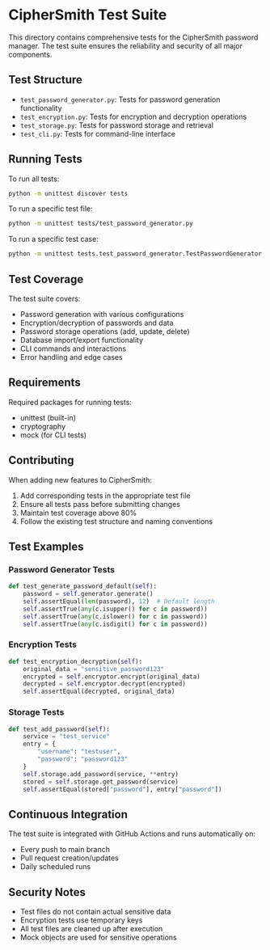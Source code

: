 # CipherSmith Test Suite

This directory contains comprehensive tests for the CipherSmith password manager. The test suite ensures the reliability and security of all major components.

## Test Structure

- `test_password_generator.py`: Tests for password generation functionality
- `test_encryption.py`: Tests for encryption and decryption operations
- `test_storage.py`: Tests for password storage and retrieval
- `test_cli.py`: Tests for command-line interface

## Running Tests

To run all tests:
```bash
python -m unittest discover tests
```

To run a specific test file:
```bash
python -m unittest tests/test_password_generator.py
```

To run a specific test case:
```bash
python -m unittest tests.test_password_generator.TestPasswordGenerator
```

## Test Coverage

The test suite covers:
- Password generation with various configurations
- Encryption/decryption of passwords and data
- Password storage operations (add, update, delete)
- Database import/export functionality
- CLI commands and interactions
- Error handling and edge cases

## Requirements

Required packages for running tests:
- unittest (built-in)
- cryptography
- mock (for CLI tests)

## Contributing

When adding new features to CipherSmith:
1. Add corresponding tests in the appropriate test file
2. Ensure all tests pass before submitting changes
3. Maintain test coverage above 80%
4. Follow the existing test structure and naming conventions

## Test Examples

### Password Generator Tests
```python
def test_generate_password_default(self):
    password = self.generator.generate()
    self.assertEqual(len(password), 12)  # Default length
    self.assertTrue(any(c.isupper() for c in password))
    self.assertTrue(any(c.islower() for c in password))
    self.assertTrue(any(c.isdigit() for c in password))
```

### Encryption Tests
```python
def test_encryption_decryption(self):
    original_data = "sensitive_password123"
    encrypted = self.encryptor.encrypt(original_data)
    decrypted = self.encryptor.decrypt(encrypted)
    self.assertEqual(decrypted, original_data)
```

### Storage Tests
```python
def test_add_password(self):
    service = "test_service"
    entry = {
        "username": "testuser",
        "password": "password123"
    }
    self.storage.add_password(service, **entry)
    stored = self.storage.get_password(service)
    self.assertEqual(stored["password"], entry["password"])
```

## Continuous Integration

The test suite is integrated with GitHub Actions and runs automatically on:
- Every push to main branch
- Pull request creation/updates
- Daily scheduled runs

## Security Notes

- Test files do not contain actual sensitive data
- Encryption tests use temporary keys
- All test files are cleaned up after execution
- Mock objects are used for sensitive operations
